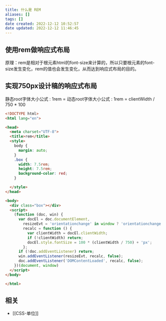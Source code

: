 ```yaml
---
title: 什么是 REM
aliases: []
tags: []
date created: 2022-12-12 10:52:57
date updated: 2022-12-12 11:46:45
---
```


## 使用rem做响应式布局

原理：rem是相对于根元素html的font-size来计算的，所以只要根元素的font-size发生变化，rem的值也会发生变化，从而达到响应式布局的目的。

## 实现750px设计稿的响应式布局

静态root字体大小公式 : 1rem =
动态root字体大小公式 : 1rem = clientWidth / 750 * 100

```html
<!DOCTYPE html>
<html lang="en">

<head>
  <meta charset="UTF-8">
  <title>rem</title>
  <style>
    body {
      margin: auto;
    }
    .box {
      width: 7.5rem;
      height: 7.5rem;
      background-color: red;
    }

  </style>
</head>

<body>
  <div class="box"></div>
  <script>
    (function (doc, win) {
      var docEl = doc.documentElement,
        resizeEvt = 'orientationchange' in window ? 'orientationchange' : 'resize',
        recalc = function () {
          var clientWidth = docEl.clientWidth;
          if (!clientWidth) return;
          docEl.style.fontSize = 100 * (clientWidth / 750) + 'px';
        };
      if (!doc.addEventListener) return;
      win.addEventListener(resizeEvt, recalc, false);
      doc.addEventListener('DOMContentLoaded', recalc, false);
    })(document, window)
  </script>
</body>

</html>
```

## 相关

- [[CSS-单位]]
